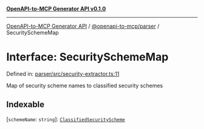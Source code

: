 [**OpenAPI-to-MCP Generator API v0.1.0**](../../../README.md)

***

[OpenAPI-to-MCP Generator API](../../../modules.md) / [@openapi-to-mcp/parser](../README.md) / SecuritySchemeMap

# Interface: SecuritySchemeMap

Defined in: [parser/src/security-extractor.ts:11](https://github.com/salacoste/openapi-mcp-generator/blob/fda5c6400a831cddbad9eacd652e11b2f7410b22/packages/parser/src/security-extractor.ts#L11)

Map of security scheme names to classified security schemes

## Indexable

\[`schemeName`: `string`\]: [`ClassifiedSecurityScheme`](ClassifiedSecurityScheme.md)
